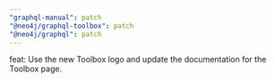 ```yaml
---
"graphql-manual": patch
"@neo4j/graphql-toolbox": patch
"@neo4j/graphql": patch
---
```


feat: Use the new Toolbox logo and update the documentation for the Toolbox page.
